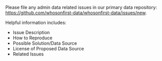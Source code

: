 Please file any admin data related issues in our primary data repository:
https://github.com/whosonfirst-data/whosonfirst-data/issues/new.

Helpful information includes:

- Issue Description
- How to Reproduce
- Possible Solution/Data Source
- License of Proposed Data Source
- Related Issues
